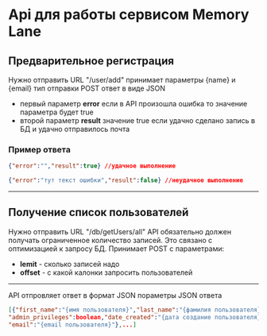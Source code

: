 # Api для работы сервисом Memory Lane
## Предварительное регистрация

Нужно отправить URL "/user/add" принимает параметры {name} и {email} тип отправки POST ответ в виде JSON

- первый параметр **error** если в API произошла ошибка то значение параметра будет true
- второй параметр **result** значение true если удачно сделано запись в БД и удачно отправилось почта

### Пример ответа
```json
{"error":"","result":true} //удачное выполнение
```
```json
{"error":"тут текст ошибки","result":false} //неудачное выполнение
```
***

## Получение список пользователей

Нужно отправить URL "/db/getUsers/all" API обязательно должен получать ограниченное количество записей. Это связано с оптимизацией к запросу БД. Принимает POST с параметрами:
- **lemit** - сколько записей надо
- **offset** - с какой калонки запросить пользователей
***
API отпровляет ответ в формат JSON
пораметры JSON ответа
```json
[{"first_name":"{имя пользователя}","last_name":"{фамилия пользователя}",
"admin_privileges":boolean,"date_created":"{дата создание пользователя}",
"email":"{email пользователя}"},...]
```
